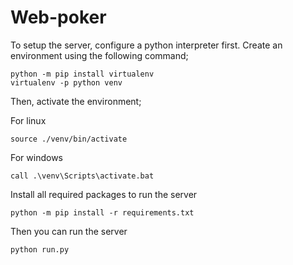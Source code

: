 # Web-poker

To setup the server, configure a python interpreter first.
Create an environment using the following command;

    python -m pip install virtualenv
    virtualenv -p python venv
    
Then, activate the environment;

For linux

    source ./venv/bin/activate
    
For windows
   
    call .\venv\Scripts\activate.bat
    
Install all required packages to run the server 

    python -m pip install -r requirements.txt
    
Then you can run the server

    python run.py
